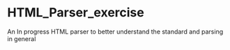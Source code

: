 # HTML_Parser_exercise
An In progress HTML parser to better understand the standard and parsing in general
